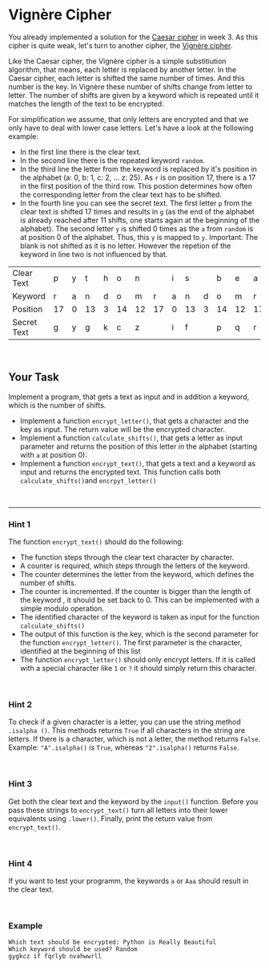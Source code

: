 # Vignère Cipher

You already implemented a solution for the [Caesar cipher](https://en.wikipedia.org/wiki/Caesar_cipher)
in week 3. As this cipher is quite weak, let's turn to another cipher, the
[Vignère cipher](https://en.wikipedia.org/wiki/Vigen%C3%A8re_cipher).

Like the Caesar cipher, the Vignère cipher is a simple substitiution algorithm,
that means, each letter is replaced by another letter. In the Caesar cipher, each
letter is shifted the same number of times. And this number is the key. In Vignère
these number of shifts change from letter to letter. The number of shifts are given
by a keyword which is repeated until it matches the length of the text to be encrypted.

For simplification we assume, that only letters are encrypted and that we only have
to deal with lower case letters. Let's have a look at the following example:

- In the first line there is the clear text.
- In the second line there is the repeated keyword `random`.
- In the third line the letter from the keyword is replaced by it's position in the
  alphabet (a: 0, b: 1, c: 2, ... z: 25). As `r` is on position 17, there is a 17 in
  the first position of the third row. This postion determines how often the corresponding
  letter from the clear text has to be shifted.
- In the fourth line you can see the secret text. The first letter `p` from the clear
  text is shifted 17 times and results in `g` (as the end of the alphabet is already
  reached after 11 shifts, one starts again at the beginning of the alphabet). The second
  letter `y` is shifted 0 times as the `a` from `random` is at position 0 of the alphabet.
  Thus, this `y` is mapped to `y`. Important: The blank is not shifted as it is no
  letter. However the repetion of the keyword in line two is not influenced by that.

|             |     |     |     |     |     |     |     |     |     |     |     |     |     |     |     |     |     |     |     |
| ----------- | --- | --- | --- | --- | --- | --- | --- | --- | --- | --- | --- | --- | --- | --- | --- | --- | --- | --- | --- |
| Clear Text  | p   | y   | t   | h   | o   | n   |     | i   | s   |     | b   | e   | a   | u   | t   | i   | f   | u   | l   |
| Keyword     | r   | a   | n   | d   | o   | m   | r   | a   | n   | d   | o   | m   | r   | a   | n   | d   | o   | m   | r   |
| Position    | 17  | 0   | 13  | 3   | 14  | 12  | 17  | 0   | 13  | 3   | 14  | 12  | 17  | 0   | 13  | 3   | 14  | 12  | 17  |
| Secret Text | g   | y   | g   | k   | c   | z   |     | i   | f   |     | p   | q   | r   | u   | g   | l   | t   | g   | c   |

<br/>

## Your Task

Implement a program, that gets a text as input and in addition a keyword, which is
the number of shifts.

- Implement a function `encrypt_letter()`, that gets a character and the key as input.
  The return value will be the encrypted character.
- Implement a function `calculate_shifts()`, that gets a letter as input parameter
  and returns the position of this letter in the alphabet (starting with `a` at position 0):
- Implement a function `encrypt_text()`, that gets a text and a keyword as input and
  returns the encrypted text. This function calls both `calculate_shifts()`and `encrpyt_letter()`

<br/>

---

### Hint 1

The function `encrypt_text()` should do the following:

- The function steps through the clear text character by character.
- A counter is required, which steps through the letters of the keyword.
- The counter determines the letter from the keyword, which defines the number of shifts.
- The counter is incremented. If the counter is bigger than the length of the keyword
  , it should be set back to 0. This can be implemented with a simple modulo operation.
- The identified character of the keyword is taken as input for the function `calculate_shifts()`
- The output of this function is the key, which is the second parameter for the function
  `encrypt_letter()`. The first parameter is the character, identified at the beginning of this list
- The function `encrypt_letter()` should only encrypt letters. If it is called with a special character like `1` or `?` it should simply return this character.

<br/>

### Hint 2

To check if a given character is a letter, you can use the string method `.isalpha ()`. This methods returns `True` if all characters in the string are letters. If there
is a character, which is not a letter, the method returns `False`. Example: `"A".isalpha()`
is `True`, whereas `"2".isalpha()` returns `False`.

<br/>

### Hint 3

Get both the clear text and the keyword by the `input()` function. Before you pass
these strings to `encrypt_text()` turn all letters into their lower equivalents using
`.lower()`. Finally, print the return value from `encrypt_text()`.

<br/>

### Hint 4

If you want to test your programm, the keywords `a` or `Aaa` should result in the clear text.

<br/>

### Example

    Which text should be encrypted: Python is Really Beautiful
    Which keyword should be used? Random
    gygkcz if fqrlyb nvahwwrll
